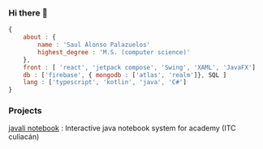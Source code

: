 ### Hi there 👋

```js
{
    about : {
        name : 'Saul Alonso Palazuelos'
        highest_degree : 'M.S. (computer science)'
    },
    front : [ 'react', 'jetpack compose', 'Swing', 'XAML', 'JavaFX']
    db : ['firebase', { mongodb : ['atlas', 'realm']}, SQL ]
    lang : ['typescript', 'kotlin', 'java', 'C#']
}
```
### Projects

[javali notebook](https://github.com/saulpalv/javali-notebook) : Interactive java notebook system for academy (ITC culiacán)
